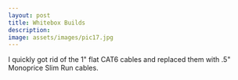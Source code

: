 ```yaml
---
layout: post
title: Whitebox Builds
description:
image: assets/images/pic17.jpg
---
```

I quickly got rid of the 1" flat CAT6 cables and replaced them with .5" Monoprice Slim Run cables.
